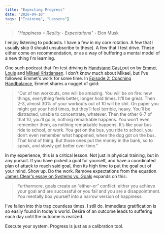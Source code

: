 ```yaml
---
title: "Expecting Progress"
date: "2020-04-10"
tags: ["Training", "Lessons"]
---
```


> _"Happiness = Reality - Expectations"_ - Elon Musk

I enjoy listening to podcasts. I have a few in my core rotation. A few that I usually skip (I should unsubscribe to these). A few that I test drive. These either come on recommendation, or as a way of buffering a mental model of a new thing I'm learning.

One such podcast that I'm test driving is [Handstand Cast](https://www.handstandfactory.com/podcast),put on by [Emmet Louis](http://emmetlouis.com/) and [Mikael Kristiansen](https://www.mikaelbalancing.com/). I don't know much about Mikael, but I've followed Emmet's work for some time. In [Episode 2: Coaching Handbalance](https://www.handstandfactory.com/s1-episode-2-coaching-handbalance), Emmet shares a nugget of gold:

> “Out of ten workouts, one will be amazing. You will be on fire: new things, everything feels better, longer hold times. It’ll be great. Then 2-3, almost 30% of your workouts out of 10 will be shit. On paper you might get your hold times, but they’ll feel terrible, heavy. You’ll be distracted, unable to concentrate, whatever. Then the other 6-7 of that 10, you’ll go in, nothing remarkable happens. You won’t even remember them, as nothing remarkable happens. It’s like your bus ride to school, or work. You get on the bus, you ride to school, you don’t even remember what happened, when the dog got on the bus. That kind of thing. But those ones put the money in the bank, so to speak, and slowly get better over time.”

In my experience, this is a critical lesson. Not just in physical training, but in any pursuit. If you have picked a goal for yourself, and have a coordinated plan of attack to reach said goal, then its high time to put the goal out of your mind. Show up. Do the work. Remove expectations from the equation. [James Clear's essay on Systems vs. Goals](https://jamesclear.com/goals-systems) expands on this:

> Furthermore, goals create an “either-or” conflict: either you achieve your goal and are successful or you fail and you are a disappointment. You mentally box yourself into a narrow version of happiness.

I've fallen into this trap countless times. I still do. Immediate gratification is so easily found in today's world. Desire of an outcome leads to suffering each day until the outcome is realized. 

Execute your system. Progress is just as a calibration tool.

